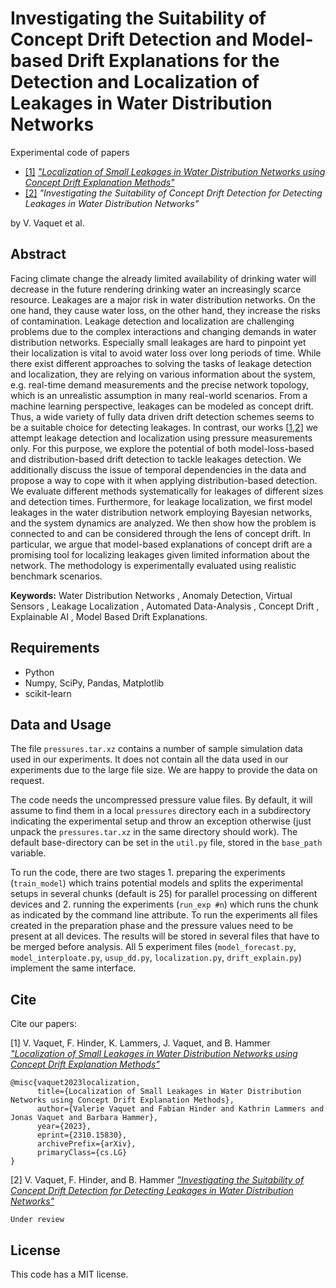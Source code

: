 # Investigating the Suitability of Concept Drift Detection and Model-based Drift Explanations for the Detection and Localization of Leakages in Water Distribution Networks

Experimental code of papers 

* [[1]](#paper_loc_of_small) [_"Localization of Small Leakages in Water Distribution Networks using Concept Drift Explanation Methods"_](https://arxiv.org/abs/2310.15830) 
* [[2]](#paper_suitability) _"Investigating the Suitability of Concept Drift Detection for Detecting Leakages in Water Distribution Networks"_

by V. Vaquet et al.

## Abstract

Facing climate change the already limited availability of drinking water will decrease in the future rendering drinking water an increasingly scarce resource. Leakages are a major risk in water distribution networks. On the one hand, they cause water loss, on the other hand, they increase the risks of contamination. 
Leakage detection and localization are challenging problems due to the complex interactions and changing demands in water distribution networks. Especially small leakages are hard to pinpoint yet their localization is vital to avoid water loss over long periods of time. While there exist different approaches to solving the tasks of leakage detection and localization, they are relying on various information about the system, e.g. real-time demand measurements and the precise network topology, which is an unrealistic assumption in many real-world scenarios. 
From a machine learning perspective, leakages can be modeled as concept drift. Thus, a wide variety of fully data driven drift detection schemes seems to be a suitable choice for detecting leakages. 
In contrast, our works [[1](#paper_loc_of_small),[2](#paper_suitability)] we attempt leakage detection and localization using pressure measurements only. For this purpose, 
we explore the potential of both model-loss-based and distribution-based drift detection to tackle leakages detection. We additionally discuss the issue of temporal dependencies in the data and propose a way to cope with it when applying distribution-based detection. We evaluate different methods systematically for leakages of different sizes and detection times.
Furthermore, for leakage localization, we first model leakages in the water distribution network employing Bayesian networks, and the system dynamics are analyzed. We then show how the problem is connected to and can be considered through the lens of concept drift. In particular, we argue that model-based explanations of concept drift are a promising tool for localizing leakages given limited information about the network. The methodology is experimentally evaluated using realistic benchmark scenarios.

**Keywords:** Water Distribution Networks , Anomaly Detection, Virtual Sensors , Leakage Localization , Automated Data-Analysis , Concept Drift , Explainable AI , Model Based Drift Explanations.

## Requirements

* Python 
* Numpy, SciPy, Pandas, Matplotlib
* scikit-learn

## Data and Usage

The file `pressures.tar.xz` contains a number of sample simulation data used in our experiments. It does not contain all the data used in our experiments due to the large file size. We are happy to provide the data on request. 

The code needs the uncompressed pressure value files. By default, it will assume to find them in a local `pressures` directory each in a subdirectory indicating the experimental setup and throw an exception otherwise (just unpack the `pressures.tar.xz` in the same directory should work). The default base-directory can be set in the `util.py` file, stored in the `base_path` variable. 

To run the code, there are two stages 1. preparing the experiments (`train_model`) which trains potential models and splits the experimental setups in several chunks (default is 25) for parallel processing on different devices and 2. running the experiments (`run_exp #n`) which runs the chunk as indicated by the command line attribute. To run the experiments all files created in the preparation phase and the pressure values need to be present at all devices. The results will be stored in several files that have to be merged before analysis. All 5 experiment files (`model_forecast.py`, `model_interploate.py`, `usup_dd.py`, `localization.py`, `drift_explain.py`) implement the same interface.

## Cite

Cite our papers:

<a name="paper_loc_of_small">[1]</a> V. Vaquet, F. Hinder, K. Lammers, J. Vaquet, and B. Hammer [_"Localization of Small Leakages in Water Distribution Networks using Concept Drift Explanation Methods"_](https://arxiv.org/abs/2310.15830)
```
@misc{vaquet2023localization,
      title={Localization of Small Leakages in Water Distribution Networks using Concept Drift Explanation Methods}, 
      author={Valerie Vaquet and Fabian Hinder and Kathrin Lammers and Jonas Vaquet and Barbara Hammer},
      year={2023},
      eprint={2310.15830},
      archivePrefix={arXiv},
      primaryClass={cs.LG}
}
```

<a name="paper_suitability">[2]</a> V. Vaquet, F. Hinder, and B. Hammer [_"Investigating the Suitability of Concept Drift Detection for Detecting Leakages in Water Distribution Networks"_](#)
```
Under review
```

## License

This code has a MIT license.

